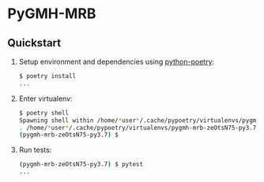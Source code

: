 # PyGMH-MRB

## Quickstart

1. Setup environment and dependencies using [python-poetry](https://python-poetry.org/):

    ```bash
    $ poetry install
    ...
    ```

2. Enter virtualenv:

    ```bash
    $ poetry shell
    Spawning shell within /home/*user*/.cache/pypoetry/virtualenvs/pygmh-mrb-zeOtsN75-py3.7
    . /home/*user*/.cache/pypoetry/virtualenvs/pygmh-mrb-zeOtsN75-py3.7/bin/activate
    (pygmh-mrb-zeOtsN75-py3.7) $
    ```

3. Run tests:

    ```bash
    (pygmh-mrb-zeOtsN75-py3.7) $ pytest
    ...
    ```
